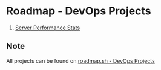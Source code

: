 # Roadmap - DevOps Projects

1. [Server Performance Stats](https://roadmap.sh/projects/server-stats)

## Note

All projects can be found on [roadmap.sh - DevOps Projects](https://roadmap.sh/devops/projects)